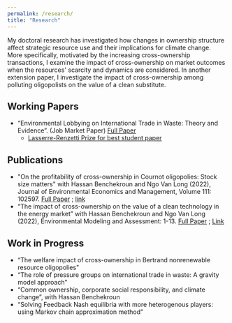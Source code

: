```yaml
---
permalink: /research/
title: "Research"
---
```


<!-- Google tag (gtag.js) -->
<script async src="https://www.googletagmanager.com/gtag/js?id=G-JL2ZY530JC"></script>
<script>
  window.dataLayer = window.dataLayer || [];
  function gtag(){dataLayer.push(arguments);}
  gtag('js', new Date());

  gtag('config', 'G-JL2ZY530JC');
</script>

My doctoral research has investigated how changes in ownership structure affect strategic resource use and their implications for climate change. More specifically, motivated by the increasing cross-ownership transactions, I examine the impact of cross-ownership on market outcomes when the resources' scarcity and dynamics are considered. In another extension paper, I investigate the impact of cross-ownership among polluting oligopolists on the value of a clean substitute.

## Working Papers
* “Environmental Lobbying on International Trade in Waste: Theory and Evidence”. (Job Market Paper) [Full Paper](/files/pdf/JMP_Miao.pdf)
   - [Lasserre-Renzetti Prize for best student paper](https://sites.google.com/view/creeaacere/awards/lasserre-renzetti-prize?authuser=0)
<!-- [Slides](/files/pdf/JMP_Long Slides.pdf) -->

## Publications

* "On the profitability of cross-ownership in Cournot oligopolies: Stock size matters" with Hassan Benchekroun and Ngo Van Long (2022), Journal of Environmental Economics and Management, Volume 111: 102597. [Full Paper](/files/pdf/JEEM.pdf) ; [link](https://doi.org/10.1016/j.jeem.2021.102597)
* “The impact of cross-ownership on the value of a clean technology in the energy market” with Hassan Benchekroun and Ngo Van Long (2022), Environmental Modeling and Assessment: 1-13. [Full Paper](https://rdcu.be/cQAOE) ; [Link](https://doi.org/10.1007/s10666-022-09840-7)

## Work in Progress

* “The welfare impact of cross-ownership in Bertrand nonrenewable resource oligopolies"
* “The role of pressure groups on international trade in waste: A gravity model approach” 
* “Common ownership, corporate social responsibility, and climate change”, with Hassan Benchekroun
* “Solving Feedback Nash equilibria with more heterogenous players: using Markov chain approximation method” 



